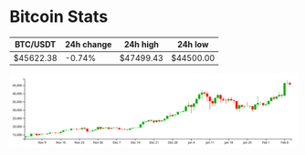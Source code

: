 # Bitcoin Stats

BTC/USDT|24h change|24h high|24h low|
|---|---|---|---|
|$45622.38|-0.74%|$47499.43|$44500.00|

<img src="./chart.svg">
